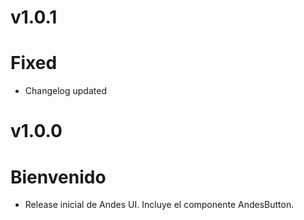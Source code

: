# v1.0.1
# Fixed
- Changelog updated

# v1.0.0
# Bienvenido
- Release inicial de Andes UI. Incluye el componente AndesButton.